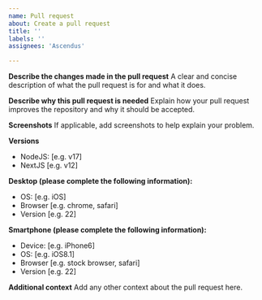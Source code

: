 ```yaml
---
name: Pull request
about: Create a pull request
title: ''
labels: ''
assignees: 'Ascendus'

---
```


**Describe the changes made in the pull request**
A clear and concise description of what the pull request is for and what it does.

**Describe why this pull request is needed**
Explain how your pull request improves the repository and why it should be accepted.

**Screenshots**
If applicable, add screenshots to help explain your problem.

**Versions**
 - NodeJS: [e.g. v17]
 - NextJS [e.g. v12]

**Desktop (please complete the following information):**
 - OS: [e.g. iOS]
 - Browser [e.g. chrome, safari]
 - Version [e.g. 22]

**Smartphone (please complete the following information):**
 - Device: [e.g. iPhone6]
 - OS: [e.g. iOS8.1]
 - Browser [e.g. stock browser, safari]
 - Version [e.g. 22]

**Additional context**
Add any other context about the pull request here.
